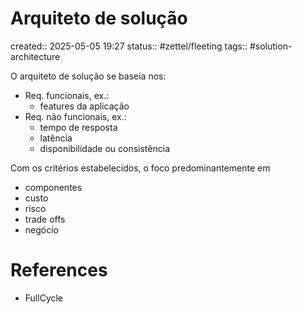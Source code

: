 # Arquiteto de solução
created:: 2025-05-05 19:27
status:: #zettel/fleeting
tags:: #solution-architecture 

O arquiteto de solução se baseia nos:
- Req. funcionais, ex.:
	- features da aplicação
- Req. não funcionais, ex.:
	- tempo de resposta
	- latência
	- disponibilidade ou consistência

Com os critérios estabelecidos, o foco predominantemente em 
- componentes
- custo
- risco
- trade offs
- negócio

# References
-  FullCycle